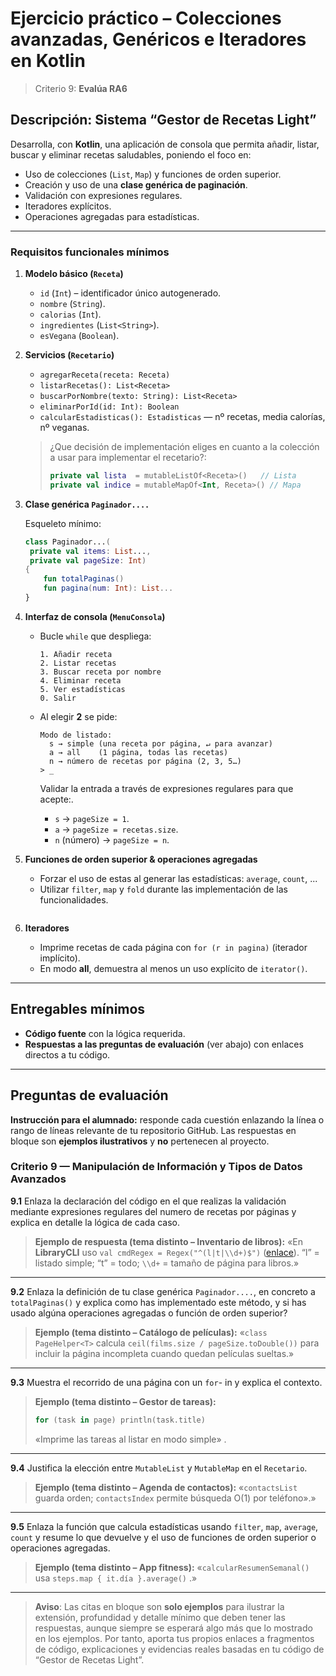 # Ejercicio práctico – Colecciones avanzadas, Genéricos e Iteradores en Kotlin

> Criterio 9: **Evalúa RA6**

## Descripción: Sistema **“Gestor de Recetas Light”**

Desarrolla, con **Kotlin**, una aplicación de consola que permita añadir, listar, buscar y eliminar recetas saludables, poniendo el foco en:

* Uso de colecciones (`List`, `Map`) y funciones de orden superior.
* Creación y uso de una **clase genérica de paginación**.
* Validación con expresiones regulares.
* Iteradores explícitos.
* Operaciones agregadas para estadísticas.

---

### Requisitos funcionales mínimos

1. **Modelo básico (`Receta`)**

   * `id` (`Int`) – identificador único autogenerado.
   * `nombre` (`String`).
   * `calorias` (`Int`).
   * `ingredientes` (`List<String>`).
   * `esVegana` (`Boolean`).

2. **Servicios (`Recetario`)**

   * `agregarReceta(receta: Receta)`
   * `listarRecetas(): List<Receta>`
   * `buscarPorNombre(texto: String): List<Receta>`
   * `eliminarPorId(id: Int): Boolean`
   * `calcularEstadisticas(): Estadisticas` — nº recetas, media calorías, nº veganas.

   > ¿Que decisión de implementación eliges en cuanto a la colección a usar para implementar el recetario?:
   >
   > ```kotlin
   > private val lista  = mutableListOf<Receta>()   // Lista
   > private val indice = mutableMapOf<Int, Receta>() // Mapa  
   > ```

3. **Clase genérica `Paginador....`**

   Esqueleto mínimo:

   ```kotlin
   class Paginador...(
    private val items: List...,
    private val pageSize: Int) 
   {
       fun totalPaginas()
       fun pagina(num: Int): List...
   }
   ```

4. **Interfaz de consola (`MenuConsola`)**

   * Bucle `while` que despliega:

     ```
     1. Añadir receta
     2. Listar recetas
     3. Buscar receta por nombre
     4. Eliminar receta
     5. Ver estadísticas
     0. Salir
     ```

   * Al elegir **2** se pide:

     ```
     Modo de listado:
       s → simple (una receta por página, ↵ para avanzar)
       a → all    (1 página, todas las recetas)
       n → número de recetas por página (2, 3, 5…)
     > _
     ```

     Validar la entrada a través de expresiones regulares para que acepte:.

      * `s` → `pageSize = 1`.
      * `a` → `pageSize = recetas.size`.
      * `n` (número) → `pageSize = n`.
     

5. **Funciones de orden superior & operaciones agregadas**

   * Forzar el uso de estas al generar las estadísticas: `average`, `count`, ...
   * Utilizar `filter`, `map` y `fold` durante las implementación de las funcionalidades.

   ```kotlin

6. **Iteradores**

   * Imprime recetas de cada página con `for (r in pagina)` (iterador implícito).
   * En modo **all**, demuestra al menos un uso explícito de `iterator()`.

---

## Entregables mínimos

* **Código fuente** con la lógica requerida.
* **Respuestas a las preguntas de evaluación** (ver abajo) con enlaces directos a tu código.

---

## Preguntas de evaluación

**Instrucción para el alumnado:** responde cada cuestión enlazando la línea o rango de líneas relevante de tu repositorio GitHub.
Las respuestas en bloque son **ejemplos ilustrativos** y **no** pertenecen al proyecto.

### Criterio 9 — Manipulación de Información y Tipos de Datos Avanzados

**9.1** Enlaza la declaración del código en el que realizas la validación mediante expresiones regulares del numero de recetas por páginas y explica en detalle la lógica de cada caso.

> **Ejemplo de respuesta (tema distinto – Inventario de libros):**
> «En **LibraryCLI** uso `val cmdRegex = Regex("^(l|t|\\d+)$")` ([enlace](https://github.com/.../Menu.kt#L40-L45)). “l” = listado simple; “t” = todo; `\\d+` = tamaño de página para libros.»

---

**9.2** Enlaza la definición de tu clase genérica `Paginador....`, en concreto a  `totalPaginas()` y explica como has implementado este método, y si has usado algúna operaciones agregadas o función de orden superior? 

> **Ejemplo (tema distinto – Catálogo de películas):**
> «`class PageHelper<T>`  calcula `ceil(films.size / pageSize.toDouble())` para incluir la página incompleta cuando quedan películas sueltas.»


---

**9.3** Muestra el recorrido de una página con un `for`- in y explica el contexto.

> **Ejemplo (tema distinto – Gestor de tareas):**
>
> ```kotlin
> for (task in page) println(task.title)
> ```
>
> «Imprime las tareas al listar en modo simple» .


---

**9.4** Justifica la elección entre `MutableList` y `MutableMap` en el `Recetario`.

> **Ejemplo (tema distinto – Agenda de contactos):**
> «`contactsList` guarda orden; `contactsIndex` permite búsqueda O(1) por teléfono».»


---

**9.5** Enlaza la función que calcula estadísticas usando `filter`, `map`, `average`, `count` y resume lo que devuelve y el uso de funciones de orden superior o operaciones agregadas.

> **Ejemplo (tema distinto – App fitness):**
> «`calcularResumenSemanal()` usa `steps.map { it.día }.average()` .»

---

> **Aviso**: Las citas en bloque son **solo ejemplos** para ilustrar la extensión, profundidad y detalle mínimo que deben tener las respuestas, aunque siempre se esperará algo más que lo mostrado en los ejemplos. Por tanto, aporta tus propios enlaces a fragmentos de código, explicaciones y evidencias reales basadas en tu código de “Gestor de Recetas Light”.


